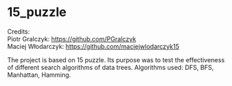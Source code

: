 # 15_puzzle
Credits:  
Piotr Gralczyk: https://github.com/PGralczyk  
Maciej Włodarczyk: https://github.com/maciejwlodarczyk15

The project is based on 15 puzzle.
Its purpose was to test the effectiveness of different search algorithms of data trees.
Algorithms used: DFS, BFS, Manhattan, Hamming.